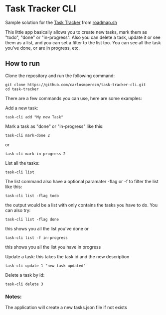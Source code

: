 # Task Tracker CLI

Sample solution for the [Task Tracker](https://roadmap.sh/projects/task-tracker) from [roadmap.sh](https://roadmap.sh)

This little app basically allows you to create new tasks, mark them as "todo", "done" or "in-progress".
Also you can delete a task, update it or see them as a list, and you can set a filter to the list too. You can see all the task you've done, or are in progress, etc.

## How to run
Clone the repository and run the following command:  
```
git clone https://github.com/carlosmperezm/task-tracker-cli.git
cd task-tracker
```
There are a few commands you can use, here are some examples:

Add a new task:
```
task-cli add "My new Task"
```
Mark a task as "done" or "in-progress" like this:
```
task-cli mark-done 2
```
or 
```
task-cli mark-in-progress 2
```
List all the tasks:
```
task-cli list
```
The list command also have a optional paramater -flag or -f to filter the list like this:
```
task-cli list -flag todo
```
the output would be a list with only contains the tasks you have to do.
You can also try:
```
task-cli list -flag done
```
this shows you all the list you've done
or
```
task-cli list -f in-progress
```
this shows you all the list you have in progress

Update a task:
this takes the task id and the new description 
```
task-cli update 1 "new task updated"
```

Delete a task by id:
```
task-cli delete 3
```
### Notes:
The application will create a new tasks.json file if not exists



